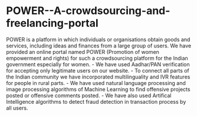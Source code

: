 # POWER--A-crowdsourcing-and-freelancing-portal
POWER is a platform in which individuals or organisations obtain goods and services, including ideas and finances from a large group of users. We have provided an online portal named POWER (Promotion of women empowerment and rights) for such a crowdsourcing platform for the Indian government especially for women. - We have used Aadhar/PAN verification for accepting only legitimate users on our website. - To connect all parts of the Indian community we have incorporated multilinguality and IVR features for people in rural parts. - We have used natural language processing and image processing algorithms of Machine Learning to find offensive projects posted or offensive comments posted. - We have also used Artifical Intelligence algorithms to detect fraud detection in transaction process by all users.
